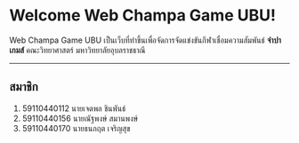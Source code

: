 Welcome Web Champa Game UBU!
===================


Web Champa Game UBU เป็นเว็บที่ทำขึ้นเพื่อจัดการจัดแข่งขันกีฬาเชื่อมความสัมพันธ์ **จำปาเกมส์** คณะวิทยาศาสตร์ มหาวิทยาลัยอุบลราชธาณี

----------


สมาชิก
---------
1. 59110440112 นายเจตพล ชินพันธ์
2. 59110440156 นายณัฐพงษ์  สมานพงษ์
3. 59110440170 นายธนกฤต เจริญสุข
